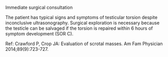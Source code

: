 Immediate surgical consultation

The patient has typical signs and symptoms of testicular torsion despite inconclusive ultrasonography.
Surgical exploration is necessary because the testicle can be salvaged if the torsion is repaired within 6
hours of symptom development (SOR C).

Ref: Crawford P, Crop JA: Evaluation of scrotal masses. Am Fam Physician 2014;89(9):723-727.